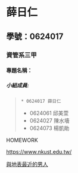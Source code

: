 # 薛日仁

## 學號：0624017

### 資管系三甲

#### 專題名稱：

##### 小組成員:

> `* 0624017 薛日仁`
> * 0624061 邱美萱
> * 0624027 陳水墻
> * 0624073 楊凱勛

HOMEWORK

<https://www.nkust.edu.tw/>

[與地表最近的男人](https://www.facebook.com/cyrus.yang.7)
